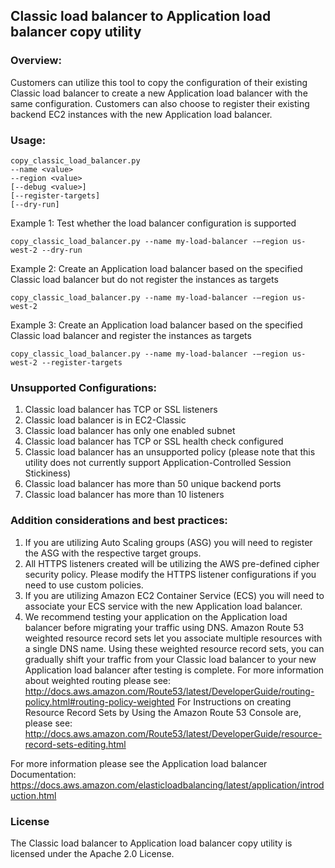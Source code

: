 ## Classic load balancer to Application load balancer copy utility
 
### Overview:
Customers can utilize this tool to copy the configuration of their existing Classic load balancer to create a new Application load balancer with the same configuration. Customers can also choose to register their existing backend EC2 instances with the new Application load balancer.
 
### Usage:
```
copy_classic_load_balancer.py
--name <value>
--region <value>
[--debug <value>]
[--register-targets]
[--dry-run]
```

Example 1: Test whether the load balancer configuration is supported
```
copy_classic_load_balancer.py --name my-load-balancer -–region us-west-2 --dry-run
```

Example 2: Create an Application load balancer based on the specified Classic load balancer but do not register the instances as targets
```
copy_classic_load_balancer.py --name my-load-balancer -–region us-west-2
```

Example 3: Create an Application load balancer based on the specified Classic load balancer and register the instances as targets
```
copy_classic_load_balancer.py --name my-load-balancer -–region us-west-2 --register-targets
```
 
### Unsupported Configurations:
1. Classic load balancer has TCP or SSL listeners
2. Classic load balancer is in EC2-Classic
3. Classic load balancer has only one enabled subnet
4. Classic load balancer has TCP or SSL health check configured
5. Classic load balancer has an unsupported policy (please note that this utility does not currently support Application-Controlled Session Stickiness)
6. Classic load balancer has more than 50 unique backend ports
7. Classic load balancer has more than 10 listeners
 
### Addition considerations and best practices:
1. If you are utilizing Auto Scaling groups (ASG) you will need to register the ASG with the respective target groups.
2. All HTTPS listeners created will be utilizing the AWS pre-defined cipher security policy. Please modify the HTTPS listener configurations if you need to use custom policies.
3. If you are utilizing Amazon EC2 Container Service (ECS) you will need to associate your ECS service with the new Application load balancer.
4. We recommend testing your application on the Application load balancer before migrating your traffic using DNS. Amazon Route 53 weighted resource record sets let you associate multiple resources with a single DNS name. Using these weighted resource record sets, you can gradually shift your traffic from your Classic load balancer to your new Application load balancer after testing is complete. For more information about weighted routing please see:
http://docs.aws.amazon.com/Route53/latest/DeveloperGuide/routing-policy.html#routing-policy-weighted
For Instructions on creating Resource Record Sets by Using the Amazon Route 53 Console are, please see:
http://docs.aws.amazon.com/Route53/latest/DeveloperGuide/resource-record-sets-editing.html
 
For more information please see the Application load balancer Documentation: https://docs.aws.amazon.com/elasticloadbalancing/latest/application/introduction.html
 
### License
The Classic load balancer to Application load balancer copy utility is licensed under the Apache 2.0 License.


